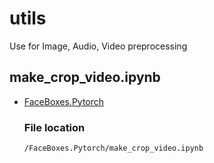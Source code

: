 # utils

Use for Image, Audio, Video preprocessing

## make_crop_video.ipynb

* [FaceBoxes.Pytorch](https://github.com/zisianw/FaceBoxes.PyTorch)
  ### File location
  ```
  /FaceBoxes.Pytorch/make_crop_video.ipynb
  ```
